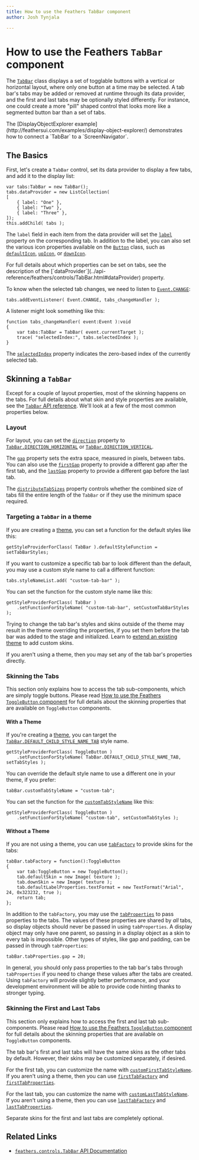 ```yaml
---
title: How to use the Feathers TabBar component  
author: Josh Tynjala

---
```

# How to use the Feathers `TabBar` component

The [`TabBar`](../api-reference/feathers/controls/TabBar.html) class displays a set of togglable buttons with a vertical or horizontal layout, where only one button at a time may be selected. A tab bar's tabs may be added or removed at runtime through its data provider, and the first and last tabs may be optionally styled differently. For instance, one could create a more "pill" shaped control that looks more like a segmented button bar than a set of tabs.

<aside class="info">The [DisplayObjectExplorer example](http://feathersui.com/examples/display-object-explorer/) demonstrates how to connect a `TabBar` to a `ScreenNavigator`.</aside>

## The Basics

First, let's create a `TabBar` control, set its data provider to display a few tabs, and add it to the display list:

``` code
var tabs:TabBar = new TabBar();
tabs.dataProvider = new ListCollection(
[
    { label: "One" },
    { label: "Two" },
    { label: "Three" },
]);
this.addChild( tabs );
```

The `label` field in each item from the data provider will set the [`label`](../api-reference/feathers/controls/Button.html#label) property on the corresponding tab. In addition to the label, you can also set the various icon properties available on the [`Button`](../api-reference/feathers/controls/Button.html) class, such as [`defaultIcon`](../api-reference/feathers/controls/Button.html#defaultIcon), [`upIcon`](../api-reference/feathers/controls/Button.html#upIcon), or [`downIcon`](../api-reference/feathers/controls/Button.html#downIcon).

<aside class="info">For full details about which properties can be set on tabs, see the description of the [`dataProvider`](../api-reference/feathers/controls/TabBar.html#dataProvider) property.</aside>

To know when the selected tab changes, we need to listen to [`Event.CHANGE`](../api-reference/feathers/controls/TabBar.html#event:change):

``` code
tabs.addEventListener( Event.CHANGE, tabs_changeHandler );
```

A listener might look something like this:

``` code
function tabs_changeHandler( event:Event ):void
{
    var tabs:TabBar = TabBar( event.currentTarget );
    trace( "selectedIndex:", tabs.selectedIndex );
}
```

The [`selectedIndex`](../api-reference/feathers/controls/TabBar.html#selectedIndex) property indicates the zero-based index of the currently selected tab.

## Skinning a `TabBar`

Except for a couple of layout properties, most of the skinning happens on the tabs. For full details about what skin and style properties are available, see the [`TabBar` API reference](../api-reference/feathers/controls/TabBar.html). We'll look at a few of the most common properties below.

### Layout

For layout, you can set the [`direction`](../api-reference/feathers/controls/TabBar.html#direction) property to [`TabBar.DIRECTION_HORIZONTAL`](../api-reference/feathers/controls/TabBar.html#DIRECTION_HORIZONTAL) or [`TabBar.DIRECTION_VERTICAL`](../api-reference/feathers/controls/TabBar.html#DIRECTION_VERTICAL).

The [`gap`](../api-reference/feathers/controls/TabBar.html#gap) property sets the extra space, measured in pixels, between tabs. You can also use the [`firstGap`](../api-reference/feathers/controls/TabBar.html#firstGap) property to provide a different gap after the first tab, and the [`lastGap`](../api-reference/feathers/controls/TabBar.html#lastGap) property to provide a different gap before the last tab.

The [`distributeTabSizes`](../api-reference/feathers/controls/TabBar.html#distributeTabSizes) property controls whether the combined size of tabs fill the entire length of the `TabBar` or if they use the minimum space required.

### Targeting a `TabBar` in a theme

If you are creating a [theme](themes.html), you can set a function for the default styles like this:

``` code
getStyleProviderForClass( TabBar ).defaultStyleFunction = setTabBarStyles;
```

If you want to customize a specific tab bar to look different than the default, you may use a custom style name to call a different function:

``` code
tabs.styleNameList.add( "custom-tab-bar" );
```

You can set the function for the custom style name like this:

``` code
getStyleProviderForClass( TabBar )
    .setFunctionForStyleName( "custom-tab-bar", setCustomTabBarStyles );
```

Trying to change the tab bar's styles and skins outside of the theme may result in the theme overriding the properties, if you set them before the tab bar was added to the stage and initialized. Learn to [extend an existing theme](extending-themes.html) to add custom skins.

If you aren't using a theme, then you may set any of the tab bar's properties directly.

### Skinning the Tabs

This section only explains how to access the tab sub-components, which are simply toggle buttons. Please read [How to use the Feathers `ToggleButton` component](toggle-button.html) for full details about the skinning properties that are available on `ToggleButton` components.

#### With a Theme

If you're creating a [theme](themes.html), you can target the [`TabBar.DEFAULT_CHILD_STYLE_NAME_TAB`](../api-reference/feathers/controls/TabBar.html#DEFAULT_CHILD_STYLE_NAME_TAB) style name.

``` code
getStyleProviderForClass( ToggleButton )
    .setFunctionForStyleName( TabBar.DEFAULT_CHILD_STYLE_NAME_TAB, setTabStyles );
```

You can override the default style name to use a different one in your theme, if you prefer:

``` code
tabBar.customTabStyleName = "custom-tab";
```

You can set the function for the [`customTabStyleName`](../api-reference/feathers/controls/TabBar.html#customTabStyleName) like this:

``` code
getStyleProviderForClass( ToggleButton )
    .setFunctionForStyleName( "custom-tab", setCustomTabStyles );
```

#### Without a Theme

If you are not using a theme, you can use [`tabFactory`](../api-reference/feathers/controls/TabBar.html#tabFactory) to provide skins for the tabs:

``` code
tabBar.tabFactory = function():ToggleButton
{
    var tab:ToggleButton = new ToggleButton();
    tab.defaultSkin = new Image( texture );
    tab.downSkin = new Image( texture );
    tab.defaultLabelProperties.textFormat = new TextFormat("Arial", 24, 0x323232, true );
    return tab;
};
```

In addition to the `tabFactory`, you may use the [`tabProperties`](../api-reference/feathers/controls/TabBar.html#tabProperties) to pass properties to the tabs. The values of these properties are shared by *all* tabs, so display objects should never be passed in using `tabProperties`. A display object may only have one parent, so passing in a display object as a skin to every tab is impossible. Other types of styles, like gap and padding, can be passed in through `tabProperties`:

``` code
tabBar.tabProperties.gap = 20;
```

In general, you should only pass properties to the tab bar's tabs through `tabProperties` if you need to change these values after the tabs are created. Using `tabFactory` will provide slightly better performance, and your development environment will be able to provide code hinting thanks to stronger typing.

### Skinning the First and Last Tabs

This section only explains how to access the first and last tab sub-components. Please read [How to use the Feathers `ToggleButton` component](toggle-button.html) for full details about the skinning properties that are available on `ToggleButton` components.

The tab bar's first and last tabs will have the same skins as the other tabs by default. However, their skins may be customized separately, if desired.

For the first tab, you can customize the name with [`customFirstTabStyleName`](../api-reference/feathers/controls/TabBar.html#customFirstTabStyleName). If you aren't using a theme, then you can use [`firstTabFactory`](../api-reference/feathers/controls/TabBar.html#firstTabFactory) and [`firstTabProperties`](../api-reference/feathers/controls/TabBar.html#firstTabProperties).

For the last tab, you can customize the name with [`customLastTabStyleName`](../api-reference/feathers/controls/TabBar.html#customLastTabStyleName). If you aren't using a theme, then you can use [`lastTabFactory`](../api-reference/feathers/controls/TabBar.html#lastTabFactory) and [`lastTabProperties`](../api-reference/feathers/controls/TabBar.html#lastTabProperties).

Separate skins for the first and last tabs are completely optional.

## Related Links

-   [`feathers.controls.TabBar` API Documentation](../api-reference/feathers/controls/TabBar.html)